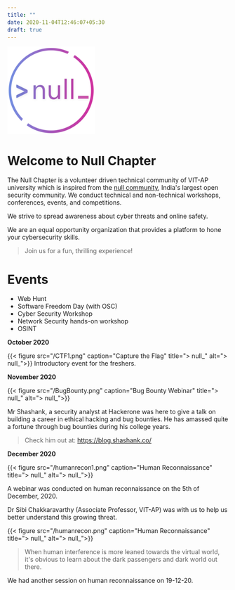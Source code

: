 ```yaml
---
title: ""
date: 2020-11-04T12:46:07+05:30
draft: true
---
```

<!-- <link rel="stylesheet" href="https://cdn.jsdelivr.net/npm/bootstrap@4.5.3/dist/css/bootstrap.min.css" integrity="sha384-TX8t27EcRE3e/ihU7zmQxVncDAy5uIKz4rEkgIXeMed4M0jlfIDPvg6uqKI2xXr2" crossorigin="anonymous"> -->

![> null_](./null-logo-circle-outline-grad(1).png)
<!-- {{< figure src="/73697124.png" height="200" width="200" title="> null_" alt="> null_">}} -->
<!-- <img src="./static/73697124.png" alt="> null_" height="200"> -->

# Welcome to Null Chapter 

The Null Chapter is a volunteer driven technical community of VIT-AP university which is inspired from the [null community](https://null.community/), India's largest open security community. We conduct technical and non-technical workshops, conferences, events, and competitions.

We strive to spread awareness about cyber threats and online safety. 

We are an equal opportunity organization that provides a platform to hone your cybersecurity skills.

> Join us for a fun, thrilling experience!

# Events

- Web Hunt
- Software Freedom Day (with OSC)
- Cyber Security Workshop
- Network Security hands-on workshop
- OSINT

**October 2020**

{{< figure src="/CTF1.png" caption="Capture the Flag" title="> null_" alt="> null_">}}
Introductory event for the freshers.

**November 2020**

{{< figure src="/BugBounty.png" caption="Bug Bounty Webinar" title="> null_" alt="> null_">}}

Mr Shashank, a security analyst at Hackerone was here to give a talk on building a career in ethical hacking and bug bounties. He has amassed quite a fortune through bug bounties during his college years.
>Check him out at: https://blog.shashank.co/

**December 2020**

{{< figure src="/humanrecon1.png" caption="Human Reconnaissance" title="> null_" alt="> null_">}}

A webinar was conducted on human reconnaissance on the 5th of December, 2020. 

Dr Sibi Chakkaravarthy (Associate Professor, VIT-AP) was with us to help us better understand this growing threat.

{{< figure src="/humanrecon.png" caption="Human Reconnaissance" title="> null_" alt="> null_">}}
>When human interference is more leaned towards the virtual world, it's obvious to learn about the dark passengers and dark world out there. 

We had another session on human reconnaissance on 19-12-20.
